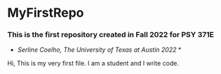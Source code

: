 # MyFirstRepo

### This is the first repository created in Fall 2022 for PSY 371E

* *Serline Coelho, The University of Texas at Austin 2022* *


Hi, This is my very first file. I am a student and I write code.
